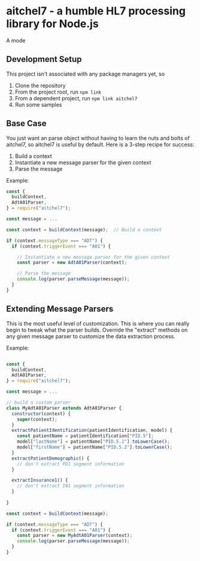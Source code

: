 # aitchel7 - a humble HL7 processing library for Node.js

A mode

## Development Setup

This project isn't associated with any package managers yet, so 

1. Clone the repository
2. From the project root, run `npm link`
3. From a dependent project, run `npm link aitchel7`
4. Run some samples



## Base Case
You just want an parse object without having to learn the nuts and bolts 
of aitchel7, so aitchel7 is useful by default. Here is a 3-step recipe 
for success:

1. Build a context
2. Instantiate a new message parser for the given context
3. Parse the message

Example:
```js
const {
  buildContext,
  AdtA01Parser, 
} = require("aitchel7");

const message = ...

const context = buildContext(message);  // Build a context

if (context.messageType === "ADT") {
  if (context.triggerEvent === "A01") {

    // Instantiate a new message parser for the given context
    const parser = new AdtA01Parser(context);

    // Parse the message
    console.log(parser.parseMessage(message));
  }
}
```

## Extending Message Parsers

This is the most useful level of customization. This is where you can 
really begin to tweak what the parser builds. Override the "extract" 
methods on any given message parser to customize the data extraction 
process.

Example:
```js

const {
  buildContext,
  AdtA01Parser, 
} = require("aitchel7");

const message = ...

// build a custom parser
class MyAdtA01Parser extends AdtA01Parser {
  constructor(context) {
    super(context);
  }
  extractPatientIdentification(patientIdentification, model) {
    const patientName = patientIdentification["PID.5"];
    model["lastName"] = patientName["PID.5.1"].toLowerCase();
    model["firstName"] = patientName["PID.5.2"].toLowerCase();
  }
  extractPatientDemographic() {
    // don't extract PD1 segment information
  }

  extractInsurance1() {
    // don't extract IN1 segment information
  }
  
}

const context = buildContext(message);

if (context.messageType === "ADT") {
  if (context.triggerEvent === "A01") {
    const parser = new MyAdtA01Parser(context);
    console.log(parser.parseMessage(message));
  }
}
```
